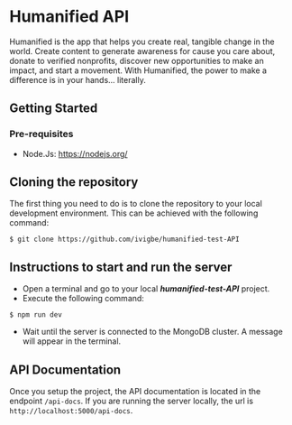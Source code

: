 # Humanified API

Humanified is the app that helps you create real, tangible change in the world. Create content to generate awareness for cause you care about, donate to verified nonprofits, discover new opportunities to make an impact, and start a movement. With Humanified, the power to make a difference is in your hands... literally.

## Getting Started

### Pre-requisites
- Node.Js: https://nodejs.org/

## Cloning the repository
The first thing you need to do is to clone the repository to your local development environment. This can be achieved with the following command:
```
$ git clone https://github.com/ivigbe/humanified-test-API
```

## Instructions to start and run the server
- Open a terminal and go to your local *__humanified-test-API__* project.
- Execute the following command:
```
$ npm run dev
```
- Wait until the server is connected to the MongoDB cluster. A message will appear in the terminal.

## API Documentation
Once you setup the project, the API documentation is located in the endpoint `/api-docs`. If you are running the server locally, the url is `http://localhost:5000/api-docs`.
